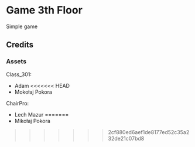 # Game 3th Floor

Simple game

## Credits

### Assets

Class_301:

- Adam
<<<<<<< HEAD
- Mokołaj Pokora

ChairPro:
- Lech Mazur
=======
- Mikołaj Pokora
>>>>>>> 2cf880ed6aef1de8177ed52c35a232de21c07bd8
